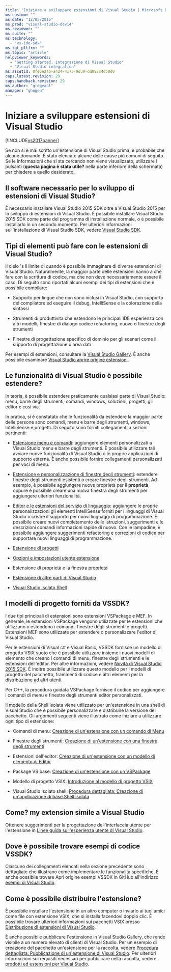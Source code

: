 ```yaml
---
title: "Iniziare a sviluppare estensioni di Visual Studio | Microsoft Docs"
ms.custom: ""
ms.date: "12/05/2016"
ms.prod: "visual-studio-dev14"
ms.reviewer: ""
ms.suite: ""
ms.technology: 
  - "vs-ide-sdk"
ms.tgt_pltfrm: ""
ms.topic: "article"
helpviewer_keywords: 
  - "Getting started, integrazione di Visual Studio"
  - "Visual Studio integration"
ms.assetid: 8fe5e2ab-a424-4173-9d39-dd082c4d58d0
caps.latest.revision: 29
caps.handback.revision: 29
ms.author: "gregvanl"
manager: "ghogen"
---
```

# Iniziare a sviluppare estensioni di Visual Studio
[!INCLUDE[vs2017banner](../code-quality/includes/vs2017banner.md)]

Se non si è mai scritto un'estensione di Visual Studio prima, è probabile che alcune domande. È stato elencate alcune delle cause più comuni di seguito. Se le informazioni che si sta cercando non viene visualizzato, utilizzare i pulsanti \(**questa pagina è stata utile?** nella parte inferiore della schermata\) per chiedere a quello desiderato.  
  
## Il software necessario per lo sviluppo di estensioni di Visual Studio?  
 È necessario installare Visual Studio 2015 SDK oltre a Visual Studio 2015 per lo sviluppo di estensioni di Visual Studio.   È possibile installare Visual Studio 2015 SDK come parte del programma di installazione normale, o è possibile installarlo in un secondo momento. Per ulteriori informazioni sull'installazione di Visual Studio SDK, vedere [Visual Studio SDK](../extensibility/visual-studio-sdk.md).  
  
## Tipi di elementi può fare con le estensioni di Visual Studio?  
 Il cielo 's il limite di quando è possibile immaginare di diverse estensioni di Visual Studio. Naturalmente, la maggior parte delle estensioni hanno a che fare con la scrittura di codice, ma che non deve necessariamente essere il caso. Di seguito sono riportati alcuni esempi dei tipi di estensioni che è possibile compilare:  
  
-   Supporto per lingue che non sono inclusi in Visual Studio, con supporto del compilatore ed eseguire il debug, IntelliSense e la colorazione della sintassi  
  
-   Strumenti di produttività che estendono le principali IDE esperienza con altri modelli, finestre di dialogo codice refactoring, nuovo o finestre degli strumenti  
  
-   Finestre di progettazione specifico di dominio per gli scenari come il supporto di progettazione o area dati  
  
 Per esempi di estensioni, consultare la [Visual Studio Gallery](https://visualstudiogallery.msdn.microsoft.com/). È anche possibile esaminare [Visual Studio aprire origine estensioni](https://github.com/Microsoft/extendvs/blob/master/CommunityExtensions.md).  
  
## Le funzionalità di Visual Studio è possibile estendere?  
 In teoria, è possibile estendere praticamente qualsiasi parte di Visual Studio: menu, barre degli strumenti, comandi, windows, soluzioni, progetti, gli editor e così via.  
  
 In pratica, si è constatato che le funzionalità da estendere la maggior parte delle persone sono comandi, menu e barre degli strumenti, windows, IntelliSense e progetti. Di seguito sono forniti collegamenti a sezioni pertinenti:  
  
-   [Estensione menu e comandi](../extensibility/extending-menus-and-commands.md): aggiungere elementi personalizzati a Visual Studio menu e barre degli strumenti. È possibile utilizzare tali avviare nuove funzionalità di Visual Studio o le proprie applicazioni di supporto esterna. È anche possibile fornire collegamenti personalizzati per voci di menu.  
  
-   [Estensione e personalizzazione di finestre degli strumenti](../extensibility/extending-and-customizing-tool-windows.md): estendere finestre degli strumenti esistenti o creare finestre degli strumenti. Ad esempio, è possibile aggiungere nuove proprietà per il **proprietà**, oppure è possibile creare una nuova finestra degli strumenti per aggiungere ulteriori funzionalità.  
  
-   [Editor e le estensioni del servizio di linguaggio](../extensibility/editor-and-language-service-extensions.md): aggiungere le proprie personalizzazioni gli elementi IntelliSense forniti per i linguaggi di Visual Studio o creare il supporto per nuovi linguaggi di programmazione. È possibile creare nuovi completamento delle istruzioni, suggerimenti e le descrizioni comandi informazioni rapide di nuovo. Con le lampadine, è possibile aggiungere suggerimenti refactoring e correzioni di codice per supportare nuovi linguaggi di programmazione.  
  
-   [Estensione di progetti](../extensibility/extending-projects.md)  
  
-   [Opzioni e impostazioni utente estensione](../extensibility/extending-user-settings-and-options.md)  
  
-   [Estensione di proprietà e la finestra proprietà](../extensibility/extending-properties-and-the-property-window.md)  
  
-   [Estensione di altre parti di Visual Studio](../extensibility/extending-other-parts-of-visual-studio.md)  
  
-   [Visual Studio isolato Shell](../extensibility/visual-studio-isolated-shell.md)  
  
##  <a name="BKMK_ProjectTemplate"></a> I modelli di progetto forniti da VSSDK?  
 I due tipi principali di estensioni sono estensioni VSPackage e MEF. In generale, le estensioni VSPackage vengono utilizzate per le estensioni che utilizzano o estendono i comandi, finestre degli strumenti e progetti. Estensioni MEF sono utilizzate per estendere o personalizzare l'editor di Visual Studio.  
  
 Per le estensioni di Visual c\# e Visual Basic, VSSDK fornisce un modello di progetto VSIX vuoto che è possibile utilizzare insieme i nuovi modelli di elemento che creano i comandi di menu, finestre degli strumenti e le estensioni dell'editor. Per altre informazioni, vedere [Novità di Visual Studio 2015 SDK](../extensibility/what-s-new-in-the-visual-studio-2015-sdk.md). È inoltre possibile utilizzare questo modello per i modelli di progetto del pacchetto, frammenti di codice e altri elementi per la distribuzione ad altri utenti.  
  
 Per C\+\+, la procedura guidata VSPackage fornisce il codice per aggiungere i comandi di menu e finestre degli strumenti editor personalizzati.  
  
 Il modello della Shell isolata viene utilizzato per un'estensione in una shell di Visual Studio che è possibile personalizzare e distribuire la versione del pacchetto. Gli argomenti seguenti viene illustrato come iniziare a utilizzare ogni tipo di estensione:  
  
-   Comandi di menu: [Creazione di un'estensione con un comando di Menu](../extensibility/creating-an-extension-with-a-menu-command.md)  
  
-   Finestre degli strumenti: [Creazione di un'estensione con una finestra degli strumenti](../extensibility/creating-an-extension-with-a-tool-window.md)  
  
-   Estensioni dell'editor: [Creazione di un'estensione con un modello di elemento di Editor](../extensibility/creating-an-extension-with-an-editor-item-template.md)  
  
-   Package VS base: [Creazione di un'estensione con un VSPackage](../extensibility/creating-an-extension-with-a-vspackage.md)  
  
-   Modello di progetto VSIX: [Introduzione al modello di progetto VSIX](../extensibility/getting-started-with-the-vsix-project-template.md)  
  
-   Visual Studio isolato shell: [Procedura dettagliata: Creazione di un'applicazione di base Shell isolata](../extensibility/walkthrough-creating-a-basic-isolated-shell-application.md)  
  
## Come? my extension simile a Visual Studio  
 Ottenere suggerimenti per la progettazione dell'interfaccia utente per l'estensione in [Linee guida sull'esperienza utente di Visual Studio](../extensibility/ux-guidelines/visual-studio-user-experience-guidelines.md).  
  
## Dove è possibile trovare esempi di codice VSSDK?  
 Ciascuno dei collegamenti elencati nella sezione precedente sono dettagliate che illustrano come implementare le funzionalità specifiche. È anche possibile trovare Apri origine esempi VSSDK in GitHub all'indirizzo [esempi di Visual Studio](https://aka.ms/vs2015sdksamples).  
  
## Come è possibile distribuire l'estensione?  
 È possibile installare l'estensione in un altro computer o inviarlo ai tuoi amici come file con estensione VSIX, che si installa facendovi doppio clic. È possibile trovare ulteriori informazioni sui pacchetti VSIX presso [Distribuzione di estensioni di Visual Studio](../extensibility/shipping-visual-studio-extensions.md).  
  
 È anche possibile pubblicare l'estensione in Visual Studio Gallery, che rende visibile a un numero elevato di clienti di Visual Studio. Per un esempio di creazione del pacchetto un'estensione per la raccolta, vedere [Procedura dettagliata: Pubblicazione di un'estensione di Visual Studio](../extensibility/walkthrough-publishing-a-visual-studio-extension.md). Per ulteriori informazioni sui requisiti necessari per pubblicare nella raccolta, vedere [prodotti ed estensioni per Visual Studio](https://visualstudiogallery.msdn.microsoft.com/).